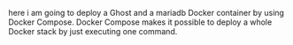 here i am going to  deploy a Ghost and a mariadb Docker container by using Docker Compose. Docker Compose makes it possible to deploy a whole Docker stack by just executing one command.
